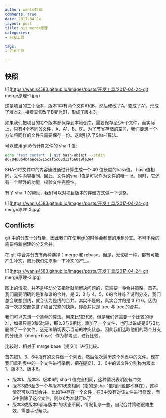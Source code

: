 ```yaml
---
author: wanls4583
comments: true
date: 2017-04-24
layout: post
title: git merge原理
categories:
- 开发工具

tags:
- 开发工具

---
```


## 快照

![](https://wanls4583.github.io/images/posts/开发工具/2017-04-24-git merge原理-1.jpg)

这是项目的三个版本，版本1中有两个文件A和B，然后修改了A，变成了A1，形成了版本2，接着又修改了B变为B1，形成了版本3。

如果我们把项目的每个版本都保存到本地仓库，需要保存至少6个文件，而实际上，只有4个不同的文件，A、A1、B、B1。为了节省存储的空间，我们要想一个方法将同样的文件只需要保存一份。这就引入了Sha-1算法。

可以使用git命令计算文件的 sha-1 值:

```bash
echo 'test content' | git hash-object --stdin
d670460b4b4aece5915caf5c68d12f560a9fe3e4
```

SHA-1将文件中的内容通过通过计算生成一个 40 位长度的hash值。
hash值相同，文件内容相同。因此，文件的sha-1值是可以作为文件的唯一 id。同时，它还有一个额外的功能，校验文件完整性。

有了 sha-1 的帮助，我们可以对项目版本的存储方式做一下调整。

![](https://wanls4583.github.io/images/posts/开发工具/2017-04-24-git merge原理-2.jpg)

## Conflicts

git 中的分支十分轻量，因此我们在使用git的时候会频繁的用到分支。不可不免的需要将新创建的分支合并。

在 git 中合并分支有两种选择：merge 和 rebase。但是，无论哪一种，都有可能产生冲突。因此我们先来看一下冲突的产生。

![](https://wanls4583.github.io/images/posts/开发工具/2017-04-24-git merge原理-3.jpg)

图上的情况，并不是移动分支指针就能解决问题的，它需要一种合并策略。首先，我们需要明确的是谁和谁的合并，是 2，3 与 4，5，6的合并吗？说到分支，我们总会联想到线，就会认为是线的合并。其实不是的，真实合并的是 3 和 6。因为每一次提交都包含了项目完整的快照，即合并只是 tree 与 tree 的合并。

我们可以先想一个简单的算法。用来比较3和6。但是我们还需要一个比较的标准，如果只是3和6比较，那么3与6相比，添加了一个文件，也可以说成是6与3比删除了一个文件，这无法确切表示当前的冲突状态。因此我们选取他们的两个分支的分歧点（merge base）作为参考点，进行比较。

比较时，相对于 merge base（提交1）进行比较。

首先把1、3、6中所有的文件做一个列表，然后依次遍历这个列表中的文件。现在我们拿列表中的一个文件进行举例，把在提交1、3、6中的该文件分别称为版本1、版本3、版本6。

- 版本1、版本3、版本6的 sha-1 值完全相同，这种情况表明没有冲突
- 版本3或6至少一个与版本1状态相同（指的是sha-1值相同或都不存在），这种情况可以自动合并。比如1中存在一个文件，在3中没有对该文件进行修改，而6中删除了这个文件，则以6为准就可以了
- 版本3或版本6都与版本1的状态不同，情况复杂一些，自动合并策略很难生效，需要手动解决。